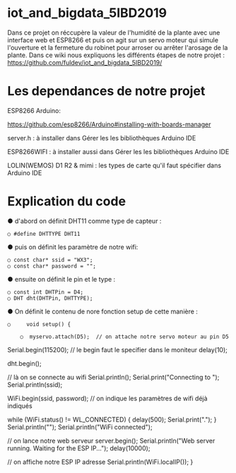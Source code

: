 # iot_and_bigdata_5IBD2019
Dans ce projet on réccupère la valeur de l'humidité de la plante avec une interface web et ESP8266 et puis on agit sur un servo moteur qui simule l'ouverture et la fermeture du robinet pour arroser ou arrêter l'arosage de la plante.
Dans ce wiki nous expliquons les différents étapes de notre projet : 
https://github.com/fuldev/iot_and_bigdata_5IBD2019/


# Les dependances de notre projet

ESP8266 Arduino:

https://github.com/esp8266/Arduino#installing-with-boards-manager

server.h    : à installer dans Gérer les les bibliothèques Arduino IDE 

ESP8266WIFI   : à installer aussi dans Gérer les les bibliothèques Arduino IDE 

LOLIN(WEMOS) D1 R2 & mimi  : les types de carte qu'il faut spécifier dans Arduino IDE


# Explication du code 

● d'abord on définit DHT11 comme type de capteur : 
>		
	○ #define DHTTYPE DHT11 
  

● puis  on définit les paramètre de notre wifi: 
>		
	○ const char* ssid = "WX3"; 
	○ const char* password = "";
	
● ensuite on définit le pin et le type  : 
>		
	○ const int DHTPin = D4;
	○ DHT dht(DHTPin, DHTTYPE);

● On définit le contenu de nore fonction setup de cette manière  : 
>		
	○     void setup() {
 
        ○  myservo.attach(D5);  // on attache notre servo moteur au pin D5

  Serial.begin(115200);   // le begin faut le specifier dans le moniteur 
  delay(10);

  dht.begin();
  
  // là on se connecte au wifi
  Serial.println();
  Serial.print("Connecting to ");
  Serial.println(ssid);  
  
  WiFi.begin(ssid, password);  // on indique les paramètres de wifi déjà indiqués
  
  while (WiFi.status() != WL_CONNECTED) {
    delay(500);
    Serial.print(".");
  }
  Serial.println("");
  Serial.println("WiFi connected");
  
  // on lance notre web serveur
  server.begin();
  Serial.println("Web server running. Waiting for the ESP IP...");
  delay(10000);
  
  //  on affiche notre ESP IP adresse
  Serial.println(WiFi.localIP());
}




